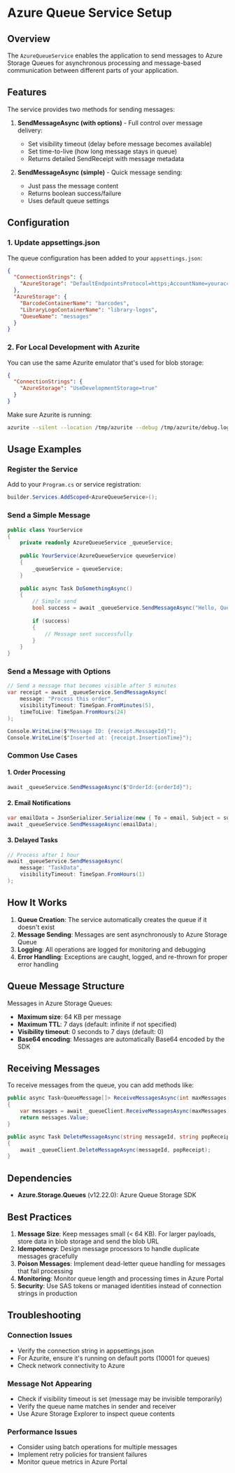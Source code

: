 # Azure Queue Service Setup

## Overview

The `AzureQueueService` enables the application to send messages to Azure Storage Queues for asynchronous processing and message-based communication between different parts of your application.

## Features

The service provides two methods for sending messages:

1. **SendMessageAsync (with options)** - Full control over message delivery:
   - Set visibility timeout (delay before message becomes available)
   - Set time-to-live (how long message stays in queue)
   - Returns detailed SendReceipt with message metadata

2. **SendMessageAsync (simple)** - Quick message sending:
   - Just pass the message content
   - Returns boolean success/failure
   - Uses default queue settings

## Configuration

### 1. Update appsettings.json

The queue configuration has been added to your `appsettings.json`:

```json
{
  "ConnectionStrings": {
    "AzureStorage": "DefaultEndpointsProtocol=https;AccountName=youraccount;AccountKey=yourkey;EndpointSuffix=core.windows.net"
  },
  "AzureStorage": {
    "BarcodeContainerName": "barcodes",
    "LibraryLogoContainerName": "library-logos",
    "QueueName": "messages"
  }
}
```

### 2. For Local Development with Azurite

You can use the same Azurite emulator that's used for blob storage:

```json
{
  "ConnectionStrings": {
    "AzureStorage": "UseDevelopmentStorage=true"
  }
}
```

Make sure Azurite is running:
```bash
azurite --silent --location /tmp/azurite --debug /tmp/azurite/debug.log
```

## Usage Examples

### Register the Service

Add to your `Program.cs` or service registration:

```csharp
builder.Services.AddScoped<AzureQueueService>();
```

### Send a Simple Message

```csharp
public class YourService
{
    private readonly AzureQueueService _queueService;
    
    public YourService(AzureQueueService queueService)
    {
        _queueService = queueService;
    }
    
    public async Task DoSomethingAsync()
    {
        // Simple send
        bool success = await _queueService.SendMessageAsync("Hello, Queue!");
        
        if (success)
        {
            // Message sent successfully
        }
    }
}
```

### Send a Message with Options

```csharp
// Send a message that becomes visible after 5 minutes
var receipt = await _queueService.SendMessageAsync(
    message: "Process this order",
    visibilityTimeout: TimeSpan.FromMinutes(5),
    timeToLive: TimeSpan.FromHours(24)
);

Console.WriteLine($"Message ID: {receipt.MessageId}");
Console.WriteLine($"Inserted at: {receipt.InsertionTime}");
```

### Common Use Cases

#### 1. Order Processing
```csharp
await _queueService.SendMessageAsync($"OrderId:{orderId}");
```

#### 2. Email Notifications
```csharp
var emailData = JsonSerializer.Serialize(new { To = email, Subject = subject, Body = body });
await _queueService.SendMessageAsync(emailData);
```

#### 3. Delayed Tasks
```csharp
// Process after 1 hour
await _queueService.SendMessageAsync(
    message: "TaskData",
    visibilityTimeout: TimeSpan.FromHours(1)
);
```

## How It Works

1. **Queue Creation**: The service automatically creates the queue if it doesn't exist
2. **Message Sending**: Messages are sent asynchronously to Azure Storage Queue
3. **Logging**: All operations are logged for monitoring and debugging
4. **Error Handling**: Exceptions are caught, logged, and re-thrown for proper error handling

## Queue Message Structure

Messages in Azure Storage Queues:
- **Maximum size**: 64 KB per message
- **Maximum TTL**: 7 days (default: infinite if not specified)
- **Visibility timeout**: 0 seconds to 7 days (default: 0)
- **Base64 encoding**: Messages are automatically Base64 encoded by the SDK

## Receiving Messages

To receive messages from the queue, you can add methods like:

```csharp
public async Task<QueueMessage[]> ReceiveMessagesAsync(int maxMessages = 10)
{
    var messages = await _queueClient.ReceiveMessagesAsync(maxMessages);
    return messages.Value;
}

public async Task DeleteMessageAsync(string messageId, string popReceipt)
{
    await _queueClient.DeleteMessageAsync(messageId, popReceipt);
}
```

## Dependencies

- **Azure.Storage.Queues** (v12.22.0): Azure Queue Storage SDK

## Best Practices

1. **Message Size**: Keep messages small (< 64 KB). For larger payloads, store data in blob storage and send the blob URL
2. **Idempotency**: Design message processors to handle duplicate messages gracefully
3. **Poison Messages**: Implement dead-letter queue handling for messages that fail processing
4. **Monitoring**: Monitor queue length and processing times in Azure Portal
5. **Security**: Use SAS tokens or managed identities instead of connection strings in production

## Troubleshooting

### Connection Issues
- Verify the connection string in appsettings.json
- For Azurite, ensure it's running on default ports (10001 for queues)
- Check network connectivity to Azure

### Message Not Appearing
- Check if visibility timeout is set (message may be invisible temporarily)
- Verify the queue name matches in sender and receiver
- Use Azure Storage Explorer to inspect queue contents

### Performance Issues
- Consider using batch operations for multiple messages
- Implement retry policies for transient failures
- Monitor queue metrics in Azure Portal
